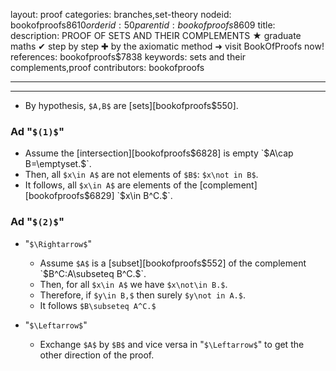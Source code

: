 layout: proof
categories: branches,set-theory
nodeid: bookofproofs$8610
orderid: 50
parentid: bookofproofs$8609
title: 
description: PROOF OF SETS AND THEIR COMPLEMENTS ★ graduate maths ✔ step by step ✚ by the axiomatic method ➜ visit BookOfProofs now!
references: bookofproofs$7838
keywords: sets and their complements,proof
contributors: bookofproofs

---


---

* By hypothesis, `$A,B$` are [sets][bookofproofs$550].
### Ad "`$(1)$`"

* Assume the [intersection][bookofproofs$6828] is empty `$A\cap B=\emptyset.$`.
* Then, all `$x\in A$` are not elements of `$B$`: `$x\not in B$`.
* It follows, all `$x\in A$` are elements of the [complement][bookofproofs$6829] `$x\in B^C.$`.

### Ad "`$(2)$`"

* "`$\Rightarrow$`"
   * Assume `$A$` is a [subset][bookofproofs$552] of the complement `$B^C$`:  `$A\subseteq B^C.$`.
   * Then, for all `$x\in A$` we have `$x\not\in B.$`.
   * Therefore, if `$y\in B,$` then surely `$y\not in A.$`.
   * It follows `$B\subseteq A^C.$`

* "`$\Leftarrow$`"
   * Exchange `$A$` by `$B$` and vice versa in "`$\Leftarrow$`" to get the other direction of the proof.
